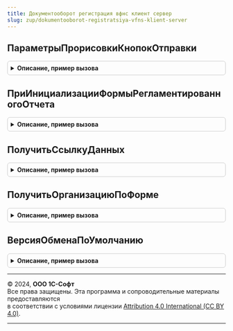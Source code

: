 ```yaml
---
title: Документооборот регистрация вфнс клиент сервер
slug: zup/dokumentooborot-registratsiya-vfns-klient-server
---
```



## ПараметрыПрорисовкиКнопокОтправки
<details style="margin: 1em 0; padding: 0.5em; border: 1px solid #ccc; border-radius: 6px;">

<summary style="font-weight: bold; cursor: pointer;">Описание, пример вызова</summary>

```bsl

// Описывает правила прорисовки интерфейсных элементов
//
// Параметры:
//	ОрганизацияСсылка - СправочникСсылка.Организации
//
// Возвращаемое значение:
//	Структура
//
Функция ПараметрыПрорисовкиКнопокОтправки(ОрганизацияСсылка) Экспорт
```

Пример вызова
```bsl
Результат = ДокументооборотРегистрацияВФНСКлиентСервер.ПараметрыПрорисовкиКнопокОтправки(ОрганизацияСсылка) 
```
</details>

## ПриИнициализацииФормыРегламентированногоОтчета
<details style="margin: 1em 0; padding: 0.5em; border: 1px solid #ccc; border-radius: 6px;">

<summary style="font-weight: bold; cursor: pointer;">Описание, пример вызова</summary>

```bsl

// Вызывается при открытии формы отчетности
//
// Параметры:
//	Форма - ФормаКлиентскогоПриложения
//	ПараметрыПрорисовкиПанели - Структура - возвращает параметры
//
Процедура ПриИнициализацииФормыРегламентированногоОтчета(Форма, ПараметрыПрорисовкиПанели = Неопределено) Экспорт
```

Пример вызова
```bsl
ДокументооборотРегистрацияВФНСКлиентСервер.ПриИнициализацииФормыРегламентированногоОтчета(Форма, ПараметрыПрорисовкиПанели);
```
</details>

## ПолучитьСсылкуДанных
<details style="margin: 1em 0; padding: 0.5em; border: 1px solid #ccc; border-radius: 6px;">

<summary style="font-weight: bold; cursor: pointer;">Описание, пример вызова</summary>

```bsl

// Определяет по источнику данных ссылку на документ, используемый в обмене.
//
// Параметры:
//	ИсточникДанных - ДокументСсылка.УведомлениеОСпецрежимахНалогообложения, ФормаКлиентскогоПриложения
//
// Возвращаемое значение:
//	ДокументСсылка.УведомлениеОСпецрежимахНалогообложения, Неопределено
//
Функция ПолучитьСсылкуДанных(ИсточникДанных) Экспорт
```

Пример вызова
```bsl
Результат = ДокументооборотРегистрацияВФНСКлиентСервер.ПолучитьСсылкуДанных(ИсточникДанных) 
```
</details>

## ПолучитьОрганизациюПоФорме
<details style="margin: 1em 0; padding: 0.5em; border: 1px solid #ccc; border-radius: 6px;">

<summary style="font-weight: bold; cursor: pointer;">Описание, пример вызова</summary>

```bsl

// Определяет организацию по источнику данных
//
// Параметры:
//	Форма - ДокументСсылка.УведомлениеОСпецрежимахНалогообложения, ФормаКлиентскогоПриложения
//
// Возвращаемое значение:
//	СправочникСсылка.Организации, Неопределено
//
Функция ПолучитьОрганизациюПоФорме(Форма) Экспорт
```

Пример вызова
```bsl
Результат = ДокументооборотРегистрацияВФНСКлиентСервер.ПолучитьОрганизациюПоФорме(Форма) 
```
</details>

## ВерсияОбменаПоУмолчанию
<details style="margin: 1em 0; padding: 0.5em; border: 1px solid #ccc; border-radius: 6px;">

<summary style="font-weight: bold; cursor: pointer;">Описание, пример вызова</summary>

```bsl

// Определяет транспорт подключения к сервису приема заявлений
// Если 0 - прямое подключение к сервису ФНС, 1 - через промежуточный жлюз
//
// Возвращаемое значение:
//	Число
//
Функция ВерсияОбменаПоУмолчанию() Экспорт
```

Пример вызова
```bsl
Результат = ДокументооборотРегистрацияВФНСКлиентСервер.ВерсияОбменаПоУмолчанию() 
```
</details>

---

© 2024, **ООО 1С-Софт**  
Все права защищены. Эта программа и сопроводительные материалы предоставляются  
в соответствии с условиями лицензии [Attribution 4.0 International (CC BY 4.0)](https://creativecommons.org/licenses/by/4.0/legalcode).

---
